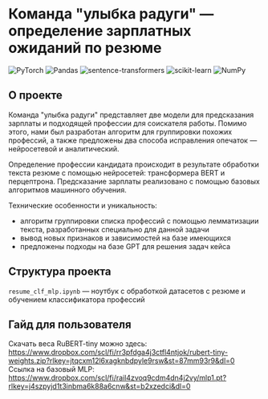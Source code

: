 # Команда "улыбка радуги" — определение зарплатных ожиданий по резюме

![PyTorch](https://img.shields.io/badge/PyTorch-%23EE4C2C.svg?style=for-the-badge&logo=PyTorch&logoColor=white)
![Pandas](https://img.shields.io/badge/pandas-%23150458.svg?style=for-the-badge&logo=pandas&logoColor=white)
![sentence-transformers](https://img.shields.io/badge/sentence--transformers-blue?style=for-the-badge&logo=appveyor)
![scikit-learn](https://img.shields.io/badge/scikit--learn-%23F7931E.svg?style=for-the-badge&logo=scikit-learn&logoColor=white)
![NumPy](https://img.shields.io/badge/numpy-%23013243.svg?style=for-the-badge&logo=numpy&logoColor=white)

## О проекте
Команда "улыбка радуги" представляет две модели для предсказания зарплаты и подходящей профессии для соискателя работы. Помимо этого, нами был разработан алгоритм для группировки похожих профессий, а также предложены два способа исправления опечаток — нейросетевой и аналитический.

Определение профессии кандидата происходит в результате обработки текста резюме с помощью нейросетей: трансформера BERT и перцептрона.
Предсказание зарплаты реализовано с помощью базовых алгоритмов машинного обучения.

Технические особенности и уникальность: 
- алгоритм группировки списка профессий с помощью лемматизации текста, разработанных специально для данной задачи
- вывод новых признаков и зависимостей на базе имеющихся
- предложены подходы на базе GPT для решения задач кейса

## Структура проекта
`resume_clf_mlp.ipynb` — ноутбук с обработкой датасетов с резюме и обучением классификатора профессий

## Гайд для пользователя
Скачать веса RuBERT-tiny можно здесь: https://www.dropbox.com/scl/fi/rr3pfdga4j3ctfl4ntjok/rubert-tiny-weights.zip?rlkey=jtqcxm12l6xagknbdpyle9rsw&st=87mm93r9&dl=0
Ссылка на базовый MLP: https://www.dropbox.com/scl/fi/rail4zvoq9cdm4dn4j2vy/mlp1.pt?rlkey=j4szpyjd1t3inbma6k88a6cnw&st=b2xzedci&dl=0

